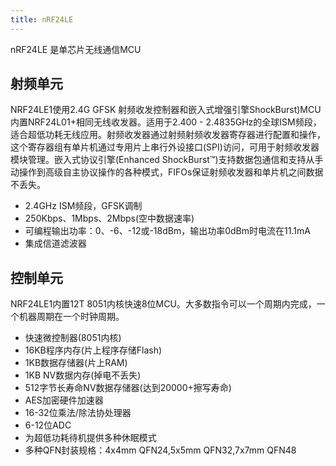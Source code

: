 ```yaml
---
title: nRF24LE
---
```


nRF24LE 是单芯片无线通信MCU

## 射频单元

NRF24LE1使用2.4G GFSK 射频收发控制器和嵌入式增强引擎ShockBurst)MCU内置NRF24L01+相同无线收发器。适用于2.400 - 2.4835GHz的全球ISM频段，适合超低功耗无线应用。射频收发器通过射频射频收发器寄存器进行配置和操作，这个寄存器组有单片机通过专用片上串行外设接口(SPI)访问，可用于射频收发器模块管理。嵌入式协议引擎(Enhanced ShockBurst™)支持数据包通信和支持从手动操作到高级自主协议操作的各种模式，FIFOs保证射频收发器和单片机之间数据不丢失。

* 2.4GHz ISM频段，GFSK调制
* 250Kbps、1Mbps、2Mbps(空中数据速率)
* 可编程输出功率：0、-6、-12或-18dBm，输出功率0dBm时电流在11.1mA
* 集成信道滤波器

## 控制单元

NRF24LE1内置12T 8051内核快速8位MCU。大多数指令可以一个周期内完成，一个机器周期在一个时钟周期。

* 快速微控制器(8051内核)
* 16KB程序内存(片上程序存储Flash)
* 1KB数据存储器(片上RAM)
* 1KB NV数据内存(掉电不丢失)
* 512字节长寿命NV数据存储器(达到20000+擦写寿命)
* AES加密硬件加速器
* 16-32位乘法/除法协处理器
* 6-12位ADC
* 为超低功耗待机提供多种休眠模式
* 多种QFN封装规格：4x4mm QFN24,5x5mm QFN32,7x7mm QFN48
